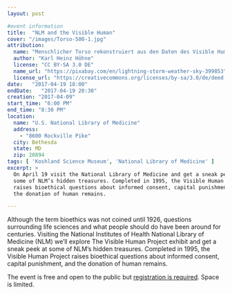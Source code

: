 ```yaml
---
layout: post

#event information
title:  "NLM and the Visible Human"
cover: "/images/Torso-500-1.jpg"
attribution:
  name: "Menschlicher Torso rekonstruiert aus den Daten des Visible Human Projekts"
  author: "Karl Heinz Höhne"
  license: "CC BY-SA 3.0 DE"
  name_url: "https://pixabay.com/en/lightning-storm-weather-sky-399853"
  license_url: "https://creativecommons.org/licenses/by-sa/3.0/de/deed.en"
date:   "2017-04-19 18:00"
endDate:   "2017-04-19 20:30"
creation: "2017-04-09"
start_time: "6:00 PM"
end_time: "8:30 PM"
location:
  name: "U.S. National Library of Medicine"
  address:
    - "8600 Rockville Pike"
  city: Bethesda
  state: MD
  zip: 20894
tags: [ 'Koshland Science Museum', 'National Library of Medicine' ]
excerpt: >
  On April 19 visit the National Library of Medicine and get a sneak peek at
  some of NLM’s hidden treasures. Completed in 1995, the Visible Human Project
  raises bioethical questions about informed consent, capital punishment, and
  the donation of human remains. 

---
```


Although the term bioethics was not coined until 1926, questions surrounding
life sciences and what people should do have been around for centuries. Visiting
the National Institutes of Health National Library of Medicine (NLM) we’ll
explore The Visible Human Project exhibit and get a sneak peek at some of NLM’s
hidden treasures. Completed in 1995, the Visible Human Project raises bioethical
questions about informed consent, capital punishment, and the donation of human
remains. 

The event is free and open to the public but [registration is
required](https://www.eventbrite.com/e/do-the-right-thing-part-ii-behind-the-scenes-at-nlm-and-the-visible-human-project-tickets-32853689269).
Space is limited.
